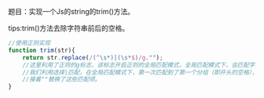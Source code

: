 题目：实现一个Js的string的trim()方法。

tips:trim()方法去除字符串前后的空格。

``` Javascript
//使用正则实现
function trim(str){
    return str.replace(/(^\s*)|(\s*$)/g."");
    //这里利用了正则的g标志，该标志开启正则的全局匹配模式，全局匹配模式下，会匹配字符串所有的匹配项。
    //我们利用选择|匹配，在全局匹配模式下，第一次匹配到了第一个分组（即开头的空格），第二次匹配到了第二个分组（即末尾的空格），然后匹配结束，返回所有匹配结果。
    //接着""替换了这些匹配项。
}
```